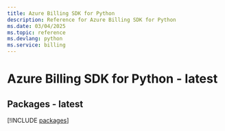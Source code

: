```yaml
---
title: Azure Billing SDK for Python
description: Reference for Azure Billing SDK for Python
ms.date: 03/04/2025
ms.topic: reference
ms.devlang: python
ms.service: billing
---
```

# Azure Billing SDK for Python - latest
## Packages - latest
[!INCLUDE [packages](billing-index.md)]